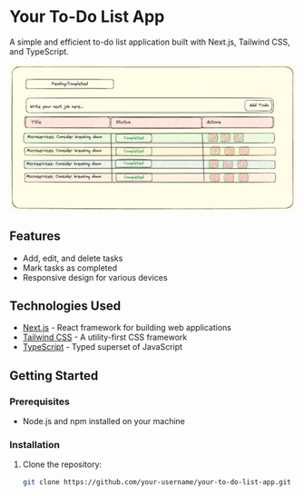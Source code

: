 # Your To-Do List App

A simple and efficient to-do list application built with Next.js, Tailwind CSS, and TypeScript.

![keeper](./public/keeper_wireframe.png)

## Features

- Add, edit, and delete tasks
- Mark tasks as completed
- Responsive design for various devices

## Technologies Used

- [Next.js](https://nextjs.org/) - React framework for building web applications
- [Tailwind CSS](https://tailwindcss.com/) - A utility-first CSS framework
- [TypeScript](https://www.typescriptlang.org/) - Typed superset of JavaScript

## Getting Started

### Prerequisites

- Node.js and npm installed on your machine

### Installation

1. Clone the repository:

   ```bash
   git clone https://github.com/your-username/your-to-do-list-app.git
   ```
